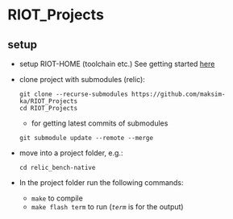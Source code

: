 # RIOT_Projects
## setup 
* setup RIOT-HOME (toolchain etc.) See getting started [here](https://doc.riot-os.org/getting-started.html)
* clone project with submodules (relic):
  
  ```
  git clone --recurse-submodules https://github.com/maksim-ka/RIOT_Projects
  cd RIOT_Projects
  ```
  * for getting latest commits of submodules
  ```
  git submodule update --remote --merge
  ```
* move into a project folder, e.g.: 
  ```
  cd relic_bench-native
  ```

* In the project folder run the following commands:
  *  `make` to compile
  *  `make flash term` to run (_`term`_ is for the output)
